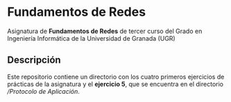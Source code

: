 # Fundamentos de Redes

Asignatura de **Fundamentos de Redes** de tercer curso del Grado en Ingeniería Informática de la Universidad de Granada (UGR)
## Descripción

Este repositorio contiene un directorio con los cuatro primeros ejercicios de prácticas de la asignatura y el **ejercicio 5**, que se encuentra en el directorio */Protocolo de Aplicación*.
